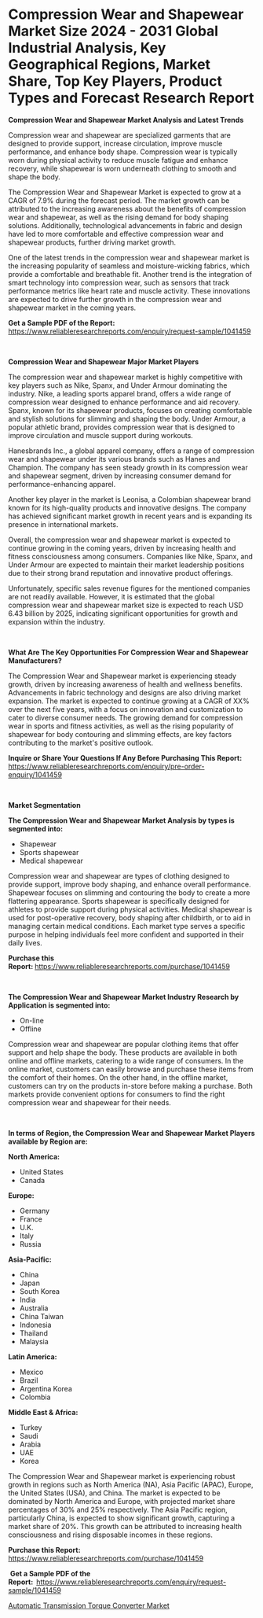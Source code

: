 <p><h1>Compression Wear and Shapewear Market Size 2024 - 2031 Global Industrial Analysis, Key Geographical Regions, Market Share, Top Key Players, Product Types and Forecast Research Report</h1></p><p><strong>Compression Wear and Shapewear Market Analysis and Latest Trends</strong></p>
<p><p>Compression wear and shapewear are specialized garments that are designed to provide support, increase circulation, improve muscle performance, and enhance body shape. Compression wear is typically worn during physical activity to reduce muscle fatigue and enhance recovery, while shapewear is worn underneath clothing to smooth and shape the body.</p><p>The Compression Wear and Shapewear Market is expected to grow at a CAGR of 7.9% during the forecast period. The market growth can be attributed to the increasing awareness about the benefits of compression wear and shapewear, as well as the rising demand for body shaping solutions. Additionally, technological advancements in fabric and design have led to more comfortable and effective compression wear and shapewear products, further driving market growth.</p><p>One of the latest trends in the compression wear and shapewear market is the increasing popularity of seamless and moisture-wicking fabrics, which provide a comfortable and breathable fit. Another trend is the integration of smart technology into compression wear, such as sensors that track performance metrics like heart rate and muscle activity. These innovations are expected to drive further growth in the compression wear and shapewear market in the coming years.</p></p>
<p><strong>Get a Sample PDF of the Report:&nbsp;</strong> <a href="https://www.reliableresearchreports.com/enquiry/request-sample/1041459">https://www.reliableresearchreports.com/enquiry/request-sample/1041459</a></p>
<p>&nbsp;</p>
<p><strong>Compression Wear and Shapewear Major Market Players</strong></p>
<p><p>The compression wear and shapewear market is highly competitive with key players such as Nike, Spanx, and Under Armour dominating the industry. Nike, a leading sports apparel brand, offers a wide range of compression wear designed to enhance performance and aid recovery. Spanx, known for its shapewear products, focuses on creating comfortable and stylish solutions for slimming and shaping the body. Under Armour, a popular athletic brand, provides compression wear that is designed to improve circulation and muscle support during workouts.</p><p>Hanesbrands Inc., a global apparel company, offers a range of compression wear and shapewear under its various brands such as Hanes and Champion. The company has seen steady growth in its compression wear and shapewear segment, driven by increasing consumer demand for performance-enhancing apparel.</p><p>Another key player in the market is Leonisa, a Colombian shapewear brand known for its high-quality products and innovative designs. The company has achieved significant market growth in recent years and is expanding its presence in international markets.</p><p>Overall, the compression wear and shapewear market is expected to continue growing in the coming years, driven by increasing health and fitness consciousness among consumers. Companies like Nike, Spanx, and Under Armour are expected to maintain their market leadership positions due to their strong brand reputation and innovative product offerings.</p><p>Unfortunately, specific sales revenue figures for the mentioned companies are not readily available. However, it is estimated that the global compression wear and shapewear market size is expected to reach USD 6.43 billion by 2025, indicating significant opportunities for growth and expansion within the industry.</p></p>
<p>&nbsp;</p>
<p><strong>What Are The Key Opportunities For Compression Wear and Shapewear Manufacturers?</strong></p>
<p><p>The Compression Wear and Shapewear market is experiencing steady growth, driven by increasing awareness of health and wellness benefits. Advancements in fabric technology and designs are also driving market expansion. The market is expected to continue growing at a CAGR of XX% over the next five years, with a focus on innovation and customization to cater to diverse consumer needs. The growing demand for compression wear in sports and fitness activities, as well as the rising popularity of shapewear for body contouring and slimming effects, are key factors contributing to the market's positive outlook.</p></p>
<p><strong>Inquire or Share Your Questions If Any Before Purchasing This Report:</strong> <a href="https://www.reliableresearchreports.com/enquiry/pre-order-enquiry/1041459">https://www.reliableresearchreports.com/enquiry/pre-order-enquiry/1041459</a></p>
<p>&nbsp;</p>
<p><strong>Market Segmentation</strong></p>
<p><strong>The Compression Wear and Shapewear Market Analysis by types is segmented into:</strong></p>
<p><ul><li>Shapewear</li><li>Sports shapewear</li><li>Medical shapewear</li></ul></p>
<p><p>Compression wear and shapewear are types of clothing designed to provide support, improve body shaping, and enhance overall performance. Shapewear focuses on slimming and contouring the body to create a more flattering appearance. Sports shapewear is specifically designed for athletes to provide support during physical activities. Medical shapewear is used for post-operative recovery, body shaping after childbirth, or to aid in managing certain medical conditions. Each market type serves a specific purpose in helping individuals feel more confident and supported in their daily lives.</p></p>
<p><strong>Purchase this Report:&nbsp;</strong><a href="https://www.reliableresearchreports.com/purchase/1041459">https://www.reliableresearchreports.com/purchase/1041459</a></p>
<p>&nbsp;</p>
<p><strong>The Compression Wear and Shapewear Market Industry Research by Application is segmented into:</strong></p>
<p><ul><li>On-line</li><li>Offline</li></ul></p>
<p><p>Compression wear and shapewear are popular clothing items that offer support and help shape the body. These products are available in both online and offline markets, catering to a wide range of consumers. In the online market, customers can easily browse and purchase these items from the comfort of their homes. On the other hand, in the offline market, customers can try on the products in-store before making a purchase. Both markets provide convenient options for consumers to find the right compression wear and shapewear for their needs.</p></p>
<p>&nbsp;</p>
<p><strong>In terms of Region, the Compression Wear and Shapewear Market Players available by Region are:</strong></p>
<p>
    <p> <strong> North America: </strong>
        <ul>
            <li>United States</li>
            <li>Canada</li>
        </ul>
        </p> 
    <p> <strong> Europe: </strong>
        <ul>
            <li>Germany</li>
            <li>France</li>
            <li>U.K.</li>
            <li>Italy</li>
            <li>Russia</li>
        </ul>
        </p> 
    <p> <strong> Asia-Pacific: </strong>
        <ul>
            <li>China</li>
            <li>Japan</li>
            <li>South Korea</li>
            <li>India</li>
            <li>Australia</li>
            <li>China Taiwan</li>
            <li>Indonesia</li>
            <li>Thailand</li>
            <li>Malaysia</li>
        </ul>
        </p> 
    <p> <strong> Latin America: </strong>
        <ul>
            <li>Mexico</li>
            <li>Brazil</li>
            <li>Argentina Korea</li>
            <li>Colombia</li>
        </ul>
        </p> 
    <p> <strong> Middle East & Africa: </strong>
        <ul>
            <li>Turkey</li>
            <li>Saudi</li>
            <li>Arabia</li>
            <li>UAE</li>
            <li>Korea</li>
        </ul>
    </p>
    </p>
<p><p>The Compression Wear and Shapewear market is experiencing robust growth in regions such as North America (NA), Asia Pacific (APAC), Europe, the United States (USA), and China. The market is expected to be dominated by North America and Europe, with projected market share percentages of 30% and 25% respectively. The Asia Pacific region, particularly China, is expected to show significant growth, capturing a market share of 20%. This growth can be attributed to increasing health consciousness and rising disposable incomes in these regions.</p></p>
<p><strong>Purchase this Report: </strong><a href="https://www.reliableresearchreports.com/purchase/1041459">https://www.reliableresearchreports.com/purchase/1041459</a></p>
<p>&nbsp;<strong>Get a Sample PDF of the Report:&nbsp;&nbsp;</strong><a href="https://www.reliableresearchreports.com/enquiry/request-sample/1041459">https://www.reliableresearchreports.com/enquiry/request-sample/1041459</a></p>
<p><strong></strong></p>
<p><p><a href="https://military-diascia-e68.notion.site/Automatic-Transmission-Torque-Converter-Market-Provides-a-Comprehensive-Analysis-Including-a-Macro-O-0881b583afff4daf9c57bc43a4b21759">Automatic Transmission Torque Converter Market</a></p></p>